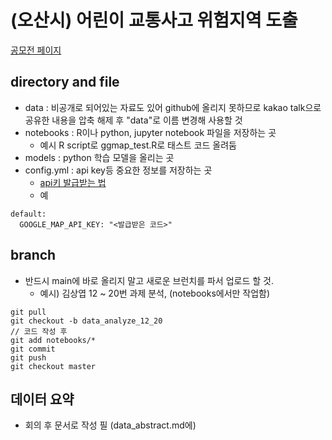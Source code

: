 # (오산시) 어린이 교통사고 위험지역 도출 

[공모전 페이지](https://compas.lh.or.kr/subj/competition/info?subjNo=SBJ_2012_001)

## directory and file
- data : 비공개로 되어있는 자료도 있어 github에 올리지 못하므로 kakao talk으로 공유한 내용을 
           압축 해제 후 "data"로 이름 변경해 사용할 것
- notebooks : R이나 python, jupyter notebook 파일을 저장하는 곳
  - 예시 R script로 ggmap_test.R로 태스트 코드 올려둠
- models : python 학습 모델을 올리는 곳
- config.yml : api key등 중요한 정보를 저장하는 곳
    - [api키 발급받는 법](https://happist.com/568746/구글맵-활용법-구글맵-api-key-발급방법)
    - 예
```angular2html
default:
  GOOGLE_MAP_API_KEY: "<발급받은 코드>"
```

## branch 
- 반드시 main에 바로 올리지 말고 새로운 브런치를 파서 업로드 할 것.
    - 예시) 김상엽 12 ~ 20번 과제 분석, (notebooks에서만 작업함)
    
```angular2html
git pull
git checkout -b data_analyze_12_20
// 코드 작성 후
git add notebooks/*
git commit
git push
git checkout master
```

## 데이터 요약
- 회의 후 문서로 작성 필 (data_abstract.md에)
